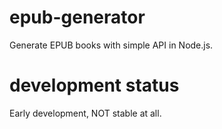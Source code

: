 # epub-generator #

Generate EPUB books with simple API in Node.js.

# development status #

Early development, NOT stable at all.

